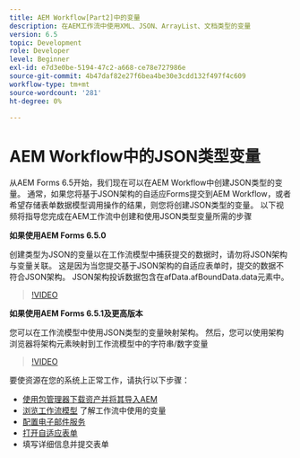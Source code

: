 ```yaml
---
title: AEM Workflow[Part2]中的变量
description: 在AEM工作流中使用XML、JSON、ArrayList、文档类型的变量
version: 6.5
topic: Development
role: Developer
level: Beginner
exl-id: e7d3e0be-5194-47c2-a668-ce78e727986e
source-git-commit: 4b47daf82e27f6bea4be30e3cdd132f497f4c609
workflow-type: tm+mt
source-wordcount: '281'
ht-degree: 0%

---
```


# AEM Workflow中的JSON类型变量

从AEM Forms 6.5开始，我们现在可以在AEM Workflow中创建JSON类型的变量。 通常，如果您将基于JSON架构的自适应Forms提交到AEM Workflow，或者希望存储表单数据模型调用操作的结果，则您将创建JSON类型的变量。 以下视频将指导您完成在AEM工作流中创建和使用JSON类型变量所需的步骤

**如果使用AEM Forms 6.5.0**

创建类型为JSON的变量以在工作流模型中捕获提交的数据时，请勿将JSON架构与变量关联。 这是因为当您提交基于JSON架构的自适应表单时，提交的数据不符合JSON架构。 JSON架构投诉数据包含在afData.afBoundData.data元素中。

>[!VIDEO](https://video.tv.adobe.com/v/26444?quality=12&learn=on)


**如果使用AEM Forms 6.5.1及更高版本**

您可以在工作流模型中使用JSON类型的变量映射架构。 然后，您可以使用架构浏览器将架构元素映射到工作流模型中的字符串/数字变量

>[!VIDEO](https://video.tv.adobe.com/v/28097?quality=12&learn=on)

要使资源在您的系统上正常工作，请执行以下步骤：

* [使用包管理器下载资产并将其导入AEM](assets/jsonandstringvariable.zip)
* [浏览工作流模型](http://localhost:4502/editor.html/conf/global/settings/workflow/models/jsonvariable.html) 了解工作流中使用的变量
* [配置电子邮件服务](https://helpx.adobe.com/experience-manager/6-5/sites/administering/using/notification.html#ConfiguringtheMailService)
* [打开自适应表单](http://localhost:4502/content/dam/formsanddocuments/afbasedonjson/jcr:content?wcmmode=disabled)
* 填写详细信息并提交表单
